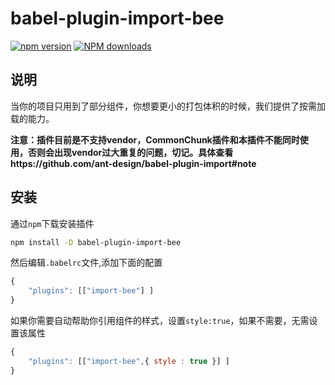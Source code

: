 # babel-plugin-import-bee

[![npm version](https://img.shields.io/npm/v/babel-plugin-import-bee.svg)](https://www.npmjs.com/package/babel-plugin-import-bee)
[![NPM downloads](http://img.shields.io/npm/dt/babel-plugin-import-bee.svg?style=flat)](https://npmjs.org/package/babel-plugin-import-bee)

## 说明

当你的项目只用到了部分组件，你想要更小的打包体积的时候，我们提供了按需加载的能力。

**注意：插件目前是不支持vendor，CommonChunk插件和本插件不能同时使用，否则会出现vendor过大重复的问题，切记。具体查看https://github.com/ant-design/babel-plugin-import#note**


## 安装

通过`npm`下载安装插件

```bash
npm install -D babel-plugin-import-bee
```

然后编辑`.babelrc`文件,添加下面的配置

```js
{
    "plugins": [["import-bee"] ]
}
```

如果你需要自动帮助你引用组件的样式，设置`style:true`，如果不需要，无需设置该属性

```js
{
    "plugins": [["import-bee",{ style : true }] ]
}
```